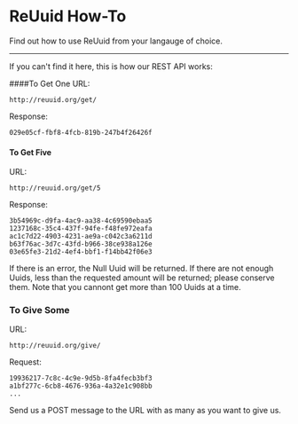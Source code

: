 # ReUuid How-To
Find out how to use ReUuid from your langauge of choice.

---

If you can't find it here, this is how our REST API works:

####To Get One
URL:

    http://reuuid.org/get/

Response:

    029e05cf-fbf8-4fcb-819b-247b4f26426f
    
    

#### To Get Five
URL:

    http://reuuid.org/get/5

Response:

    3b54969c-d9fa-4ac9-aa38-4c69590ebaa5
    1237168c-35c4-437f-94fe-f48fe972eafa
    ac1c7d22-4903-4231-ae9a-c042c3a6211d
    b63f76ac-3d7c-43fd-b966-38ce938a126e
    03e65fe3-21d2-4ef4-bbf1-f14bb42f06e3

If there is an error, the Null Uuid will be returned. If there are not enough Uuids, less than the requested amount will be returned; please conserve them. Note that you cannont get more than 100 Uuids at a time.



### To Give Some
URL:

    http://reuuid.org/give/

Request:
  
    19936217-7c8c-4c9e-9d5b-8fa4fecb3bf3
    a1bf277c-6cb8-4676-936a-4a32e1c908bb
    ...

Send us a POST message to the URL with as many as you want to give us.
